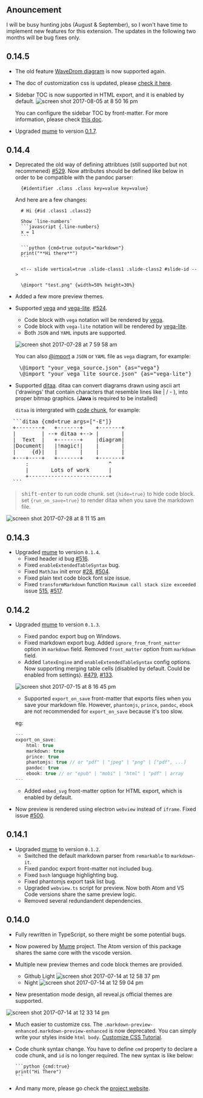 ## Anouncement
I will be busy hunting jobs (August & September), so I won't have time to implement new features for this extension.
The updates in the following two months will be bug fixes only.

## 0.14.5
* The old feature [WaveDrom diagram](https://shd101wyy.github.io/markdown-preview-enhanced/#/diagrams?id=wavedrom) is now supported again.
* The doc of customization css is updated, please [check it here](https://shd101wyy.github.io/markdown-preview-enhanced/#/customize-css).
* Sidebar TOC is now supported in HTML export, and it is enabled by default.
  ![screen shot 2017-08-05 at 8 50 16 pm](https://user-images.githubusercontent.com/1908863/28999904-c40b56b6-7a1f-11e7-9a9e-ab2e19a82b41.png)

  You can configure the sidebar TOC by front-matter. For more information, please check [this doc](https://shd101wyy.github.io/markdown-preview-enhanced/#/html?id=configuration).
* Upgraded [mume](https://github.com/shd101wyy/mume) to version [0.1.7](https://github.com/shd101wyy/mume/blob/master/CHANGELOG.md).

## 0.14.4
* Deprecated the old way of defining attribtues (still supported but not recommened) [#529](https://github.com/shd101wyy/markdown-preview-enhanced/issues/529). Now attributes should be defined like below in order to be compatible with the pandoc parser:

        {#identifier .class .class key=value key=value}

  And here are a few changes:

        # Hi {#id .class1 .class2}

        Show `line-numbers`
        ```javascript {.line-numbers}
        x = 1
        ```

        ```python {cmd=true output="markdown"}
        print("**Hi there**")
        ```

        <!-- slide vertical=true .slide-class1 .slide-class2 #slide-id -->

        \@import "test.png" {width=50% height=30%}
* Added a few more preview themes.
* Supported [vega](https://vega.github.io/vega/) and [vega-lite](https://vega.github.io/vega-lite/). [#524](https://github.com/shd101wyy/markdown-preview-enhanced/issues/524).

    * Code block with `vega` notation will be rendered by [vega](https://vega.github.io/vega/).
    * Code block with `vega-lite` notation will be rendered by [vega-lite](https://vega.github.io/vega-lite/).
    * Both `JSON` and `YAML` inputs are supported.

    ![screen shot 2017-07-28 at 7 59 58 am](https://user-images.githubusercontent.com/1908863/28718265-d023e1c2-736a-11e7-8678-a29704f3a23c.png)

    You can also [@import](https://shd101wyy.github.io/markdown-preview-enhanced/#/file-imports) a `JSON` or `YAML` file as `vega` diagram, for example:

<pre>
    \@import "your_vega_source.json" {as="vega"}
    \@import "your_vega_lite_source.json" {as="vega-lite"}
</pre>

* Supported [ditaa](https://github.com/stathissideris/ditaa).
  ditaa can convert diagrams drawn using ascii art ('drawings' that contain characters that resemble lines like | / - ), into proper bitmap graphics. (**Java** is required to be installed)

  `ditaa` is intergrated with [code chunk](https://shd101wyy.github.io/markdown-preview-enhanced/#/code-chunk), for example:
<pre>
  ```ditaa {cmd=true args=["-E"]}
  +--------+   +-------+    +-------+
  |        | --+ ditaa +--> |       |
  |  Text  |   +-------+    |diagram|
  |Document|   |!magic!|    |       |
  |     {d}|   |       |    |       |
  +---+----+   +-------+    +-------+
      :                         ^
      |       Lots of work      |
      +-------------------------+
  ```
</pre>

> <kbd>shift-enter</kbd> to run code chunk.
> set `{hide=true}` to hide code block.
> set `{run_on_save=true}` to render ditaa when you save the markdown file.

![screen shot 2017-07-28 at 8 11 15 am](https://user-images.githubusercontent.com/1908863/28718626-633fa18e-736c-11e7-8a4a-915858dafff6.png)


## 0.14.3
* Upgraded [mume](https://github.com/shd101wyy/mume) to version `0.1.4`.
  * Fixed header id bug [#516](https://github.com/shd101wyy/markdown-preview-enhanced/issues/516).
  * Fixed `enableExtendedTableSyntax` bug.
  * Fixed `MathJax` init error [#28](https://github.com/shd101wyy/vscode-markdown-preview-enhanced/issues/28), [#504](https://github.com/shd101wyy/markdown-preview-enhanced/issues/504).
  * Fixed plain text code block font size issue.
  * Fixed `transformMarkdown` function `Maximum call stack size exceeded` issue [515](https://github.com/shd101wyy/markdown-preview-enhanced/issues/515), [#517](https://github.com/shd101wyy/markdown-preview-enhanced/issues/517).

## 0.14.2
* Upgraded [mume](https://github.com/shd101wyy/mume) to version `0.1.3`.
    * Fixed pandoc export bug on Windows.
    * Fixed markdown export bug. Added `ignore_from_front_matter` option in `markdown` field. Removed `front_matter` option from `markdown` field.
    * Added `latexEngine` and `enableExtendedTableSyntax` config options. Now supporting merging table cells (disabled by default. Could be enabled from settings).
    [#479](https://github.com/shd101wyy/markdown-preview-enhanced/issues/479), [#133](https://github.com/shd101wyy/markdown-preview-enhanced/issues/133).

    ![screen shot 2017-07-15 at 8 16 45 pm](https://user-images.githubusercontent.com/1908863/28243710-945e3004-699a-11e7-9a5f-d74f6c944c3b.png)
    * Supported `export_on_save` front-matter that exports files when you save your markdown file. However, `phantomjs`, `prince`, `pandoc`, `ebook` are not recommended for `export_on_save` because it's too slow.

    eg:
    ```javascript
    ---
    export_on_save:
        html: true
        markdown: true
        prince: true
        phantomjs: true // or "pdf" | "jpeg" | "png" | ["pdf", ...]
        pandoc: true
        ebook: true // or "epub" | "mobi" | "html" | "pdf" | array
    ---
    ```
    * Added `embed_svg` front-matter option for HTML export, which is enabled by default.


* Now preview is rendered using electron `webview` instead of `iframe`. Fixed issue [#500](https://github.com/shd101wyy/markdown-preview-enhanced/issues/500).

## 0.14.1
* Upgraded [mume](https://github.com/shd101wyy/mume) to version `0.1.2`.
    * Switched the default markdown parser from `remarkable` to `markdown-it`.
    * Fixed pandoc export front-matter not included bug.
    * Fixed `bash` language highlighting bug.
    * Fixed phantomjs export task list bug.
    * Upgraded `webview.ts` script for preview. Now both Atom and VS Code versions share the same preview logic.
    * Removed several redundandent dependencies.


## 0.14.0
* Fully rewritten in TypeScript, so there might be some potential bugs.
* Now powered by [Mume](https://github.com/shd101wyy/mume) project. The Atom version of this package shares the same core with the vscode version.
* Multiple new preview themes and code block themes are provided.
  * Github Light
  ![screen shot 2017-07-14 at 12 58 37 pm](https://user-images.githubusercontent.com/1908863/28224323-4899d896-6894-11e7-823a-233ee433d832.png)
  * Night
  ![screen shot 2017-07-14 at 12 59 04 pm](https://user-images.githubusercontent.com/1908863/28224327-4b0f77a2-6894-11e7-8133-99a2d04172a4.png)

* New presentation mode design, all reveal.js official themes are supported.

![screen shot 2017-07-14 at 12 33 14 pm](https://user-images.githubusercontent.com/1908863/28223480-2c61461c-6891-11e7-9389-5adec0588c32.png)

* Much easier to customize css. The `.markdown-preview-enhanced.markdown-preview-enhanced` is now deprecated. You can simply write your styles inside `html body`.
[Customize CSS Tutorial](https://shd101wyy.github.io/markdown-preview-enhanced/#/customize-css).

* Code chunk syntax change. You have to define `cmd` property to declare a code chunk, and `id` is no longer required. The new syntax is like below:

      ```python {cmd:true}
      print("Hi There")
      ```

* And many more, please go check the [project website](https://shd101wyy.github.io/markdown-preview-enhanced).